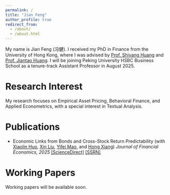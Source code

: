```yaml
---
permalink: /
title: "Jian Feng"
author_profile: true
redirect_from: 
  - /about/
  - /about.html
---
```


My name is Jian Feng (冯健). I received my PhD in Finance from the University of Hong Kong, where I was advised by [Prof. Shiyang Huang](https://www.hkubs.hku.hk/people/shiyang-huang/) and [Prof. Jiantao Huang](https://www.hkubs.hku.hk/people/jiantao-huang/). I will be joining Peking University HSBC Business School as a tenure-track Assistant Professor in August 2025.

Research Interest
======
My research focuses on Empirical Asset Pricing, Behavioral Finance, and Applied Econometrics, with a special interest in Textual Analysis.

Publications
======
* Economic Links from Bonds and Cross-Stock Return Predictability (with [Xiaolin Huo](http://insurance.uibe.edu.cn/szdw/yxjs/fxglybxxx/38182376dffc47c3a37f99756f9cc39c.htm), [Xin Liu](https://liuxin12.wixsite.com/mysite), [Yifei Mao](http://yifeimao.s3-website-us-west-1.amazonaws.com/), and [Hong Xiang](https://www.hongxiangv.com/))
*Journal of Financial Economics, 2025*
[[ScienceDirect]](https://www.sciencedirect.com/science/article/abs/pii/S0304405X25001187) [[SSRN]](https://papers.ssrn.com/sol3/papers.cfm?abstract_id=4047776)

Working Papers
======
Working papers will be available soon.

